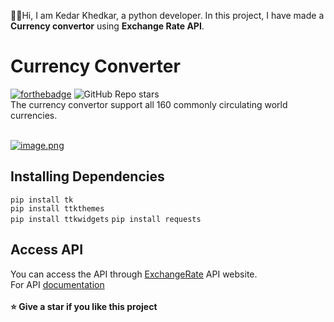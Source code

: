 🙋‍♂️Hi, I am Kedar Khedkar, a python developer. In this project, I have made a  **Currency convertor** using  **Exchange Rate API**.
# Currency Converter
[![forthebadge](https://forthebadge.com/images/badges/made-with-python.svg)](https://forthebadge.com) ![GitHub Repo stars](https://img.shields.io/github/stars/Kedar-Khedkar/Currency-Convertor?logo=star&style=for-the-badge)<br> 
The currency convertor support all 160 commonly circulating world currencies. <br>

<br>[![image.png](https://i.postimg.cc/L8264gKs/image.png)](https://postimg.cc/6ybNY3Qs)
## Installing Dependencies
`pip install tk`  
`pip install ttkthemes`  
`pip install ttkwidgets`
`pip install requests`

## Access API
You can access the API through [ExchangeRate](https://www.exchangerate-api.com/)  API website.<br>
For API [documentation](https://www.exchangerate-api.com/docs/python-currency-api) <br>
<br>**⭐ Give a star if you like this project**
